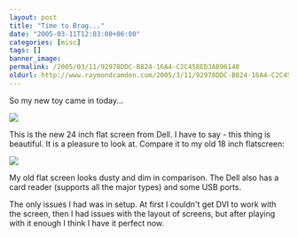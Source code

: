 ```yaml
---
layout: post
title: "Time to Brag..."
date: "2005-03-11T12:03:00+06:00"
categories: [misc]
tags: []
banner_image: 
permalink: /2005/03/11/92978DDC-B824-16A4-C2C458ED3AB96148
oldurl: http://www.raymondcamden.com/2005/3/11/92978DDC-B824-16A4-C2C458ED3AB96148
---
```


So my new toy came in today...

<img src="https://static.raymondcamden.com/images/mon1.jpg">

This is the new 24 inch flat screen from Dell. I have to say - this thing is beautiful. It is a pleasure to look at. Compare it to my old 18 inch flatscreen:

<img src="https://static.raymondcamden.com/images/mon2.jpg">

My old flat screen looks dusty and dim in comparison. The Dell also has a card reader (supports all the major types) and some USB ports.

The only issues I had was in setup. At first I couldn't get DVI to work with the screen, then I had issues with the layout of screens, but after playing with it enough I think I have it perfect now.
